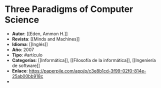 # Three Paradigms of Computer Science

- **Autor**: [[Eden, Ammon H.]]
- **Revista**: [[Minds and Machines]]
- **Idioma**: [[Inglés]]
- **Año**: 2007
- **Tipo**: #artículo
- **Categorías**: [[Informática]], [[Filosofía de la informática]], [[Ingeniería de software]]
- **Enlace**: https://paperpile.com/app/p/c3e8b1cd-3f99-02f0-814e-25ab00bb918c
- 

